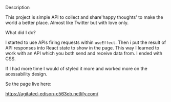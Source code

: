 Description

This project is simple API to collect and share'happy thoughts' to make the world a better place. Almost like Twitter but with love only.


What did I do?

I started to use APIs  firing requests within `useEffect`. Then i put the result of API responses into React state to show in the page.
This way I learned to work with an API which you both send and receive data from. I ended with CSS.

If I had more time I would of styled it more and worked more on the acessability design.


Se the page live here:

https://agitated-edison-c563eb.netlify.com/
